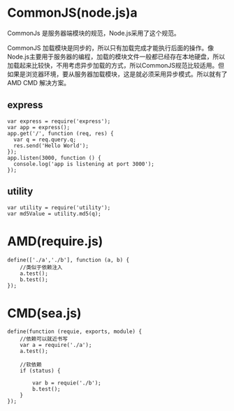 
# CommonJS(node.js)a

CommonJs 是服务器端模块的规范，Node.js采用了这个规范。

CommonJS 加载模块是同步的，所以只有加载完成才能执行后面的操作。像Node.js主要用于服务器的编程，加载的模块文件一般都已经存在本地硬盘，所以加载起来比较快，不用考虑异步加载的方式，所以CommonJS规范比较适用。但如果是浏览器环境，要从服务器加载模块，这是就必须采用异步模式。所以就有了 AMD  CMD 解决方案。

## express
```
var express = require('express');
var app = express();
app.get('/', function (req, res) {
  var q = req.query.q;
  res.send('Hello World');
});
app.listen(3000, function () {
  console.log('app is listening at port 3000');
});
```

## utility
```
var utility = require('utility');
var md5Value = utility.md5(q);
```

# AMD(require.js)
```
define(['./a','./b'], function (a, b) {
    //类似于依赖注入
    a.test();
    b.test();
});
```

# CMD(sea.js)
```
define(function (requie, exports, module) {
    //依赖可以就近书写
    var a = require('./a');
    a.test();

    //软依赖
    if (status) {

        var b = requie('./b');
        b.test();
    }
});
```
